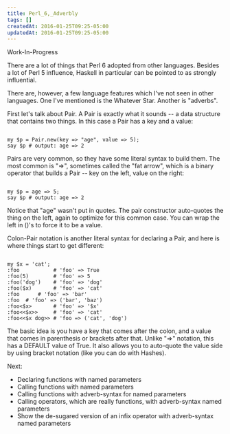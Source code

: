 ```yaml
---
title: Perl_6,_Adverbly
tags: []
createdAt: 2016-01-25T09:25-05:00
updatedAt: 2016-01-25T09:25-05:00
---
```


Work-In-Progress

There are a lot of things that Perl 6 adopted from other languages. Besides a lot of Perl 5 influence, Haskell in particular can be pointed to as strongly influential.

There are, however, a few language features which I've not seen in other languages. One I've mentioned is the Whatever Star. Another is "adverbs".

First let's talk about Pair. A Pair is exactly what it sounds -- a data structure that contains two things. In this case a Pair has a key and a value:

<code>
my $p = Pair.new(key => "age", value => 5);
say $p # output: age => 2
</code>

Pairs are very common, so they have some literal syntax to build them. The most common is "=>", sometimes called the "fat arrow", which is a binary operator that builds a Pair -- key on the left, value on the right:

<code>
my $p = age => 5;
say $p # output: age => 2
</code>

Notice that "age" wasn't put in quotes. The pair constructor auto-quotes the thing on the left, again to optimize for this common case. You can wrap the left in ()'s to force it to be a value.

Colon-Pair notation is another literal syntax for declaring a Pair, and here is where things start to get different:

<code>
my $x = 'cat';
:foo           # 'foo' => True
:foo(5)        # 'foo' => 5
:foo('dog')    # 'foo' => 'dog'
:foo($x)       # 'foo' => 'cat'
:foo<bar>      # 'foo' => 'bar'
:foo<bar baz>  # 'foo' => ('bar', 'baz')
:foo<$x>       # 'foo' => '$x'
:foo<<$x>>     # 'foo' => 'cat'
:foo<<$x dog>> # 'foo => ('cat', 'dog')
</code>

The basic idea is you have a key that comes after the colon, and a value that comes in parenthesis or brackets after that. Unlike "=>" notation, this has a DEFAULT value of True. It also allows you to auto-quote the value side by using bracket notation (like you can do with Hashes).

Next:
* Declaring functions with named parameters
* Calling functions with named parameters
* Calling functions with adverb-syntax for named parameters
* Calling operators, which are really functions, with adverb-syntax named parameters
* Show the de-sugared version of an infix operator with adverb-syntax named parameters


